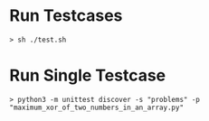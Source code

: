 # Run Testcases

`> sh ./test.sh`

# Run Single Testcase

`> python3 -m unittest discover -s "problems" -p "maximum_xor_of_two_numbers_in_an_array.py"`
